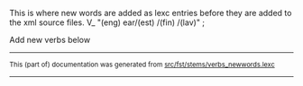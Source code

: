 This is where new words are added as lexc entries before they are 
added to the xml source files.
V_ "(eng) ear/(est) /(fin) /(lav)" ;

Add new verbs below

* * *

<small>This (part of) documentation was generated from [src/fst/stems/verbs_newwords.lexc](https://github.com/giellalt/lang-liv/blob/main/src/fst/stems/verbs_newwords.lexc)</small>

---

